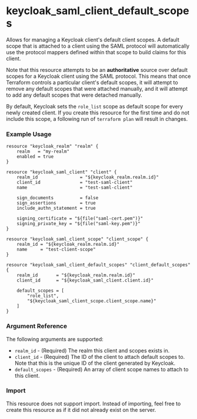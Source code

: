 # keycloak_saml_client_default_scopes

Allows for managing a Keycloak client's default client scopes. A default
scope that is attached to a client using the SAML protocol will
automatically use the protocol mappers defined within that scope to build
claims for this client.

Note that this resource attempts to be an **authoritative** source over
default scopes for a Keycloak client using the SAML protocol.
This means that once Terraform controls a particular client's default scopes,
it will attempt to remove any default scopes that were attached manually,
and it will attempt to add any default scopes that were detached manually.

By default, Keycloak sets the `role_list` scope as default scope for every
newly created client. If you create this resource for the first time and
do not include this scope, a following run of `terraform plan` will result
in changes.

### Example Usage

```hcl
resource "keycloak_realm" "realm" {
    realm   = "my-realm"
    enabled = true
}

resource "keycloak_saml_client" "client" {
	realm_id                = "${keycloak_realm.realm.id}"
	client_id               = "test-saml-client"
	name                    = "test-saml-client"

	sign_documents          = false
	sign_assertions         = true
	include_authn_statement = true

	signing_certificate = "${file("saml-cert.pem")}"
	signing_private_key = "${file("saml-key.pem")}"
}

resource "keycloak_saml_client_scope" "client_scope" {
    realm_id = "${keycloak_realm.realm.id}"
    name     = "test-client-scope"
}

resource "keycloak_saml_client_default_scopes" "client_default_scopes" {
    realm_id       = "${keycloak_realm.realm.id}"
    client_id      = "${keycloak_saml_client.client.id}"

    default_scopes = [
        "role_list",
        "${keycloak_saml_client_scope.client_scope.name}"
    ]
}

```

### Argument Reference

The following arguments are supported:

- `realm_id` - (Required) The realm this client and scopes exists in.
- `client_id` - (Required) The ID of the client to attach default scopes to. Note that this is the unique ID of the client generated by Keycloak.
- `default_scopes` - (Required) An array of client scope names to attach to this client.

### Import

This resource does not support import. Instead of importing, feel free to create this resource
as if it did not already exist on the server.
